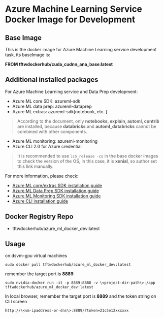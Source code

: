 # Azure Machine Learning Service Docker Image for Development #


## Base Image ##
This is the docker image for Azure Machine Learning service development task, its baseImage is:

__FROM tftwdockerhub/cuda_cudnn_ana_base:latest__

## Additional installed packages ##

For Azure Machine Learning service and Data Prep development:

-  Azure ML core SDK: azureml-sdk
-  Azure ML data prep: azureml-dataprep
-  Azure ML extras: azureml-sdk[notebook, etc..]
> According to the document, only __notebooks, explain, automl, contrib__ are installed, because __databricks__ and __automl_databricks__ cannot be combined with other components.
 
-  Azure ML monitoring: azureml-monitoring
-  Azure CLI 2.0 for Azure credential
> It is recommended to use ```lsb_release -cs``` in the base docker images to check the version of the OS, in this case, it is __xenial__, so author set this link manually.

For more information, please check:

-  [Azure ML core/extras SDK installation guide](https://docs.microsoft.com/en-gb/python/api/overview/azure/ml/install?view=azure-ml-py)
-  [Azure ML Data Prep SDK installation guide](https://docs.microsoft.com/en-gb/python/api/overview/azure/dataprep/intro?view=azure-dataprep-py#install)
-  [Azure ML Monitoring SDK installation guide](https://docs.microsoft.com/en-gb/python/api/overview/azure/monitoring/intro?view=azureml-monitoring-py)
-  [Azure CLI installation guide](https://docs.microsoft.com/en-us/cli/azure/install-azure-cli-apt?view=azure-cli-latest)


## Docker Registry Repo ##

-  tftwdockerhub/azure_ml_docker_dev:latest

## Usage ##

on dsvm-gpu virtual machines


```
sudo docker pull tftwdockerhub/azure_ml_docker_dev:latest
```

remember the target port is __8889__
```
sudo nvidia-docker run -it -p 8889:8888 -v \<project-dir-path\>:/app tftwdockerhub/azure_ml_docker_dev:latest
```

In local browser, remember the target port is __8889__ and the token string on CLI screen
```
http://\<vm-ipaddress-or-dns\>:8889/?token=21c5e12xxxxxx
```
